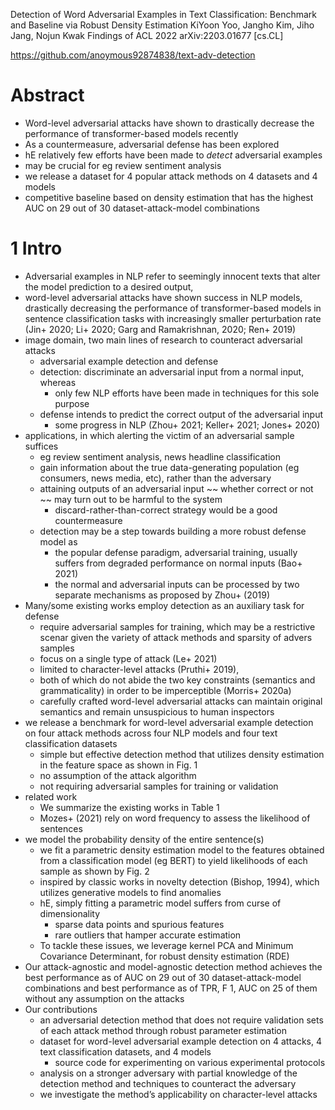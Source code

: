 Detection of Word Adversarial Examples in Text Classification:
  Benchmark and Baseline via Robust Density Estimation
KiYoon Yoo, Jangho Kim, Jiho Jang, Nojun Kwak
Findings of ACL 2022 arXiv:2203.01677 [cs.CL]

https://github.com/anoymous92874838/text-adv-detection

# Abstract

* Word-level adversarial attacks have shown to
  drastically decrease the performance of transformer-based models recently
* As a countermeasure, adversarial defense has been explored
* hE relatively few efforts have been made to _detect_ adversarial examples
* may be crucial for eg review sentiment analysis
* we release a dataset for 4 popular attack methods on 4 datasets and 4 models
* competitive baseline based on density estimation that has
  the highest AUC on 29 out of 30 dataset-attack-model combinations

# 1 Intro

* Adversarial examples in NLP refer to
  seemingly innocent texts that alter the model prediction to a desired output,
* word-level adversarial attacks have shown success in NLP models,
  drastically decreasing the performance of transformer-based models in
  sentence classification tasks with increasingly smaller perturbation rate
  (Jin+ 2020; Li+ 2020; Garg and Ramakrishnan, 2020; Ren+ 2019)
* image domain, two main lines of research to counteract adversarial attacks
  * adversarial example detection and defense
  * detection: discriminate an adversarial input from a normal input, whereas
    * only few NLP efforts have been made in techniques for this sole purpose
  * defense intends to predict the correct output of the adversarial input
    * some progress in NLP (Zhou+ 2021; Keller+ 2021; Jones+ 2020)
* applications, in which alerting the victim of an adversarial sample suffices
  * eg review sentiment analysis, news headline classification
  * gain information about the true data-generating population (eg consumers,
    news media, etc), rather than the adversary
  * attaining outputs of an adversarial input ~~ whether correct or not ~~ may
    turn out to be harmful to the system
    * discard-rather-than-correct strategy would be a good countermeasure
  * detection may be a step towards building a more robust defense model as
    * the popular defense paradigm, adversarial training, usually suffers from
      degraded performance on normal inputs (Bao+ 2021)
    * the normal and adversarial inputs can be processed by two separate
      mechanisms as proposed by Zhou+ (2019)
* Many/some existing works employ detection as an auxiliary task for defense
  * require adversarial samples for training, which may be a restrictive scenar
    given the variety of attack methods and sparsity of advers samples
  * focus on a single type of attack (Le+ 2021)
  * limited to character-level attacks (Pruthi+ 2019),
  * both of which do not abide the two key constraints (semantics and
    grammaticality) in order to be imperceptible (Morris+ 2020a)
  * carefully crafted word-level adversarial attacks can
    maintain original semantics and remain unsuspicious to human inspectors
* we release a benchmark for word-level adversarial example detection
  on four attack methods across four NLP models and
  four text classification datasets
  * simple but effective detection method that utilizes
    density estimation in the feature space as shown in Fig. 1
  * no assumption of the attack algorithm
  * not requiring adversarial samples for training or validation
* related work
  * We summarize the existing works in Table 1
  * Mozes+ (2021) rely on word frequency to assess the likelihood of sentences
* we model the probability density of the entire sentence(s)
  * we fit a parametric density estimation model
    to the features obtained from a classification model (eg BERT)
    to yield likelihoods of each sample as shown by Fig. 2
  * inspired by classic works in novelty detection (Bishop, 1994), which
    utilizes generative models to find anomalies
  * hE, simply fitting a parametric model suffers from curse of dimensionality
    * sparse data points and spurious features
    * rare outliers that hamper accurate estimation
  * To tackle these issues, we leverage kernel PCA and
    Minimum Covariance Determinant, for robust density estimation (RDE)
* Our attack-agnostic and model-agnostic detection method achieves the
  best performance as of AUC on 29 out of 30 dataset-attack-model combinations
  and best performance as of TPR, F 1, AUC on 25 of them
  without any assumption on the attacks
* Our contributions
  * an adversarial detection method that does
    not require validation sets of each attack method through robust parameter
    estimation
  * dataset for word-level adversarial example detection on 4 attacks, 4 text
    classification datasets, and 4 models
    * source code for experimenting on various experimental protocols
  * analysis on a stronger adversary with partial knowledge of the detection
    method and techniques to counteract the adversary
  * we investigate the method’s applicability on character-level attacks
